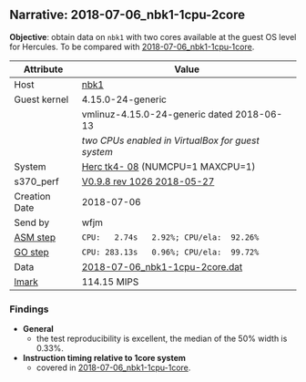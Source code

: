 ## Narrative: 2018-07-06_nbk1-1cpu-2core

**Objective**: obtain data on `nbk1` with two cores available
at the guest OS level for Hercules.
To be compared with [2018-07-06_nbk1-1cpu-1core](2018-07-06_nbk1-1cpu-1core.md).

| Attribute | Value |
| --------- | ----- |
| Host   | [nbk1](hostinfo_nbk1.md) |
| Guest kernel | 4.15.0-24-generic |
|              | vmlinuz-4.15.0-24-generic dated 2018-06-13 |
|              | _two CPUs enabled in VirtualBox for guest system_ |
| System | [Herc tk4- 08](sysinfo_tk4m08.md) (NUMCPU=1 MAXCPU=1) |
| s370_perf | [V0.9.8  rev  1026  2018-05-27](https://github.com/wfjm/s370-perf/blob/0f1260f/codes/s370_perf.asm) |
| Creation Date | 2018-07-06 |
| Send by | wfjm |
| [ASM step](README_narr.md#user-content-asm) | `CPU:   2.74s   2.92%; CPU/ela:  92.26%` |
| [GO step](README_narr.md#user-content-go)   | `CPU: 283.13s   0.96%; CPU/ela:  99.72%` |
| Data | [2018-07-06_nbk1-1cpu-2core.dat](../data/2018-07-06_nbk1-1cpu-2core.dat) |
| [lmark](README_narr.md#user-content-lmark) | 114.15 MIPS |

### <a id="find">Findings</a>
- **General**
  - the test reproducibility is excellent, the median of the 50% width is 0.33%.
- **Instruction timing relative to 1core system**
  - covered in [2018-07-06_nbk1-1cpu-1core](2018-07-06_nbk1-1cpu-1core.md).
